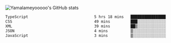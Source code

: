 ![Yamalameyooooo's GitHub stats](https://github-readme-stats.vercel.app/api?username=yamalameyooooo&theme=transparent&show_icons=true\&show=reviews,discussions_started,discussions_answered,prs_merged,prs_merged_percentage)

<!--START_SECTION:waka-->

```txt
TypeScript                             5 hrs 18 mins   ███████████████████░░░░░░   76.49 %
CSS                                    49 mins         ███░░░░░░░░░░░░░░░░░░░░░░   11.86 %
XML                                    39 mins         ██▒░░░░░░░░░░░░░░░░░░░░░░   09.45 %
JSON                                   4 mins          ▒░░░░░░░░░░░░░░░░░░░░░░░░   00.97 %
JavaScript                             3 mins          ▒░░░░░░░░░░░░░░░░░░░░░░░░   00.89 %
```

<!--END_SECTION:waka-->
